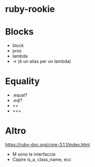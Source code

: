 # ruby-rookie

# Blocks
* block 
* proc 
* lambda 
* -> (è un alias per un lambda)

# Equality
* .equal? 
* .eql?
* ==
* ===

# Altro
https://ruby-doc.org/core-3.1.1/index.html 
* M sono le interfaccie
* Capire is_a, class_name, ecc
